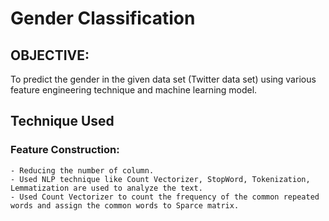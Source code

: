 # Gender Classification
## OBJECTIVE:
To predict the gender in the given data set (Twitter data set) using  various feature engineering technique and machine learning model.


## Technique Used
### Feature Construction:
```
- Reducing the number of column.
- Used NLP technique like Count Vectorizer, StopWord, Tokenization, Lemmatization are used to analyze the text.
- Used Count Vectorizer to count the frequency of the common repeated words and assign the common words to Sparce matrix.              
```
